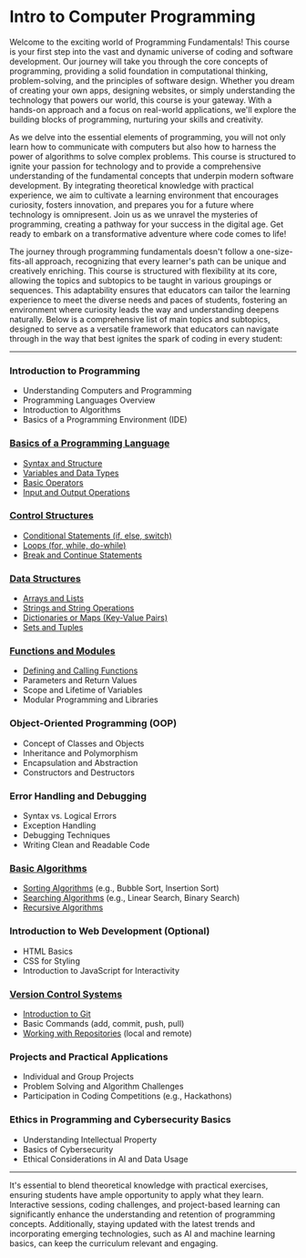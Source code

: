 # Intro to Computer Programming

Welcome to the exciting world of Programming Fundamentals! This course is your first step into the vast and dynamic universe of coding and software development. Our journey will take you through the core concepts of programming, providing a solid foundation in computational thinking, problem-solving, and the principles of software design. Whether you dream of creating your own apps, designing websites, or simply understanding the technology that powers our world, this course is your gateway. With a hands-on approach and a focus on real-world applications, we'll explore the building blocks of programming, nurturing your skills and creativity. 

As we delve into the essential elements of programming, you will not only learn how to communicate with computers but also how to harness the power of algorithms to solve complex problems. This course is structured to ignite your passion for technology and to provide a comprehensive understanding of the fundamental concepts that underpin modern software development. By integrating theoretical knowledge with practical experience, we aim to cultivate a learning environment that encourages curiosity, fosters innovation, and prepares you for a future where technology is omnipresent. Join us as we unravel the mysteries of programming, creating a pathway for your success in the digital age. Get ready to embark on a transformative adventure where code comes to life!

The journey through programming fundamentals doesn't follow a one-size-fits-all approach, recognizing that every learner's path can be unique and creatively enriching. This course is structured with flexibility at its core, allowing the topics and subtopics to be taught in various groupings or sequences. This adaptability ensures that educators can tailor the learning experience to meet the diverse needs and paces of students, fostering an environment where curiosity leads the way and understanding deepens naturally. Below is a comprehensive list of main topics and subtopics, designed to serve as a versatile framework that educators can navigate through in the way that best ignites the spark of coding in every student:

---

### Introduction to Programming
- Understanding Computers and Programming
- Programming Languages Overview
- Introduction to Algorithms
- Basics of a Programming Environment (IDE)

### [Basics of a Programming Language](https://github.com/PeteComSci/intro_comprog/tree/main/topics/basics)
- [Syntax and Structure](https://github.com/PeteComSci/intro_comprog/tree/main/topics/basics/topics/syntax_structure)
- [Variables and Data Types](https://github.com/PeteComSci/intro_comprog/tree/main/topics/basics/topics/variables_data_types)
- [Basic Operators](https://github.com/PeteComSci/intro_comprog/tree/main/topics/basics/topics/operators)
- [Input and Output Operations](https://github.com/PeteComSci/intro_comprog/tree/main/topics/basics/topics/input_output)

### [Control Structures](https://github.com/PeteComSci/intro_comprog/tree/main/topics/control_structures)
- [Conditional Statements (if, else, switch)](https://github.com/PeteComSci/intro_comprog/tree/main/topics/control_structures/topics/conditional_statements)
- [Loops (for, while, do-while)](https://github.com/PeteComSci/intro_comprog/tree/main/topics/control_structures/topics/loops)
- [Break and Continue Statements](https://github.com/PeteComSci/intro_comprog/tree/main/topics/control_structures/topics/break_continue)

### [Data Structures](https://github.com/PeteComSci/intro_comprog/tree/main/topics/data_structures)
- [Arrays and Lists](https://github.com/PeteComSci/intro_comprog/tree/main/topics/data_structures/topics/arrays_lists)
- [Strings and String Operations](https://github.com/PeteComSci/intro_comprog/tree/main/topics/data_structures/topics/strings_operations)
- [Dictionaries or Maps (Key-Value Pairs)](https://github.com/PeteComSci/intro_comprog/tree/main/topics/data_structures/topics/dictionaries_maps)
- [Sets and Tuples](https://github.com/PeteComSci/intro_comprog/tree/main/topics/data_structures/topics/sets_tuples)

### [Functions and Modules](https://github.com/PeteComSci/intro_comprog/tree/main/topics/functions_modules)
- [Defining and Calling Functions](https://github.com/PeteComSci/intro_comprog/tree/main/topics/functions_modules)
- Parameters and Return Values
- Scope and Lifetime of Variables
- Modular Programming and Libraries

### Object-Oriented Programming (OOP)
- Concept of Classes and Objects
- Inheritance and Polymorphism
- Encapsulation and Abstraction
- Constructors and Destructors

### Error Handling and Debugging
- Syntax vs. Logical Errors
- Exception Handling
- Debugging Techniques
- Writing Clean and Readable Code

### [Basic Algorithms](https://github.com/PeteComSci/intro_comprog/tree/main/topics/algorithms)
- [Sorting Algorithms](https://github.com/PeteComSci/intro_comprog/tree/main/topics/algorithms/sorting_algorithms) (e.g., Bubble Sort, Insertion Sort)
- [Searching Algorithms](https://github.com/PeteComSci/intro_comprog/tree/main/topics/algorithms/searching_algorithms) (e.g., Linear Search, Binary Search)
- [Recursive Algorithms](https://github.com/PeteComSci/intro_comprog/tree/main/topics/algorithms/recursive_algorithms)

### Introduction to Web Development (Optional)
- HTML Basics
- CSS for Styling
- Introduction to JavaScript for Interactivity

### [Version Control Systems](https://github.com/PeteComSci/intro_comprog/tree/main/topics/version_control)
- [Introduction to Git](https://github.com/PeteComSci/intro_comprog/tree/main/topics/version_control/topics/git)
- Basic Commands (add, commit, push, pull)
- [Working with Repositories](https://github.com/PeteComSci/intro_comprog/tree/main/topics/version_control/topics/github_repositories) (local and remote)

### Projects and Practical Applications
- Individual and Group Projects
- Problem Solving and Algorithm Challenges
- Participation in Coding Competitions (e.g., Hackathons)

### Ethics in Programming and Cybersecurity Basics
- Understanding Intellectual Property
- Basics of Cybersecurity
- Ethical Considerations in AI and Data Usage

---

It's essential to blend theoretical knowledge with practical exercises, ensuring students have ample opportunity to apply what they learn. Interactive sessions, coding challenges, and project-based learning can significantly enhance the understanding and retention of programming concepts. Additionally, staying updated with the latest trends and incorporating emerging technologies, such as AI and machine learning basics, can keep the curriculum relevant and engaging.

